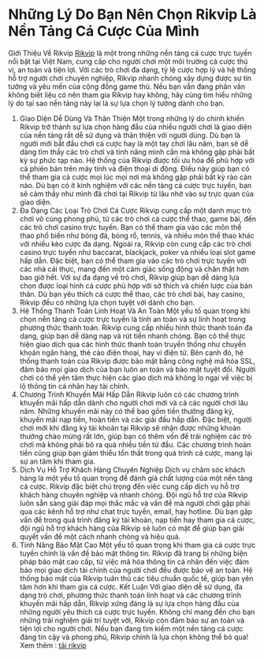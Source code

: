 # Những Lý Do Bạn Nên Chọn Rikvip Là Nền Tảng Cá Cược Của Mình
Giới Thiệu Về Rikvip
<a href="https://rikvip.salon/ "> Rikvip</a> là một trong những nền tảng cá cược trực tuyến nổi bật tại Việt Nam, cung cấp cho người chơi một môi trường cá cược thú vị, an toàn và tiện lợi. Với các trò chơi đa dạng, tỷ lệ cược hợp lý và hệ thống hỗ trợ người chơi chuyên nghiệp, Rikvip nhanh chóng xây dựng được sự tin tưởng và yêu mến của cộng đồng game thủ. Nếu bạn vẫn đang phân vân không biết liệu có nên tham gia Rikvip hay không, hãy cùng tìm hiểu những lý do tại sao nền tảng này lại là sự lựa chọn lý tưởng dành cho bạn.
1. Giao Diện Dễ Dùng Và Thân Thiện
Một trong những lý do chính khiến Rikvip trở thành sự lựa chọn hàng đầu của nhiều người chơi là giao diện của nền tảng rất dễ sử dụng và thân thiện với người dùng. Dù bạn là người mới bắt đầu chơi cá cược hay là một tay chơi lâu năm, bạn sẽ dễ dàng tìm thấy các trò chơi và tính năng mình cần mà không gặp phải bất kỳ sự phức tạp nào.
Hệ thống của Rikvip được tối ưu hóa để phù hợp với cả phiên bản trên máy tính và điện thoại di động. Điều này giúp bạn có thể tham gia cá cược mọi lúc mọi nơi mà không gặp phải bất kỳ rào cản nào. Dù bạn có ít kinh nghiệm với các nền tảng cá cược trực tuyến, bạn sẽ cảm thấy như mình đã chơi tại Rikvip từ lâu nhờ vào sự trực quan của giao diện.
2. Đa Dạng Các Loại Trò Chơi Cá Cược
Rikvip cung cấp một danh mục trò chơi vô cùng phong phú, từ các trò chơi cá cược thể thao, game bài, đến các trò chơi casino trực tuyến. Bạn có thể tham gia vào các môn thể thao phổ biến như bóng đá, bóng rổ, tennis, và nhiều môn thể thao khác với nhiều kèo cược đa dạng.
Ngoài ra, Rikvip còn cung cấp các trò chơi casino trực tuyến như baccarat, blackjack, poker và nhiều loại slot game hấp dẫn. Đặc biệt, bạn có thể tham gia vào các trò chơi trực tuyến với các nhà cái thực, mang đến một cảm giác sống động và chân thật hơn bao giờ hết.
Với sự đa dạng về trò chơi, Rikvip giúp bạn dễ dàng lựa chọn được loại hình cá cược phù hợp với sở thích và chiến lược của bản thân. Dù bạn yêu thích cá cược thể thao, các trò chơi bài, hay casino, Rikvip đều có những lựa chọn tuyệt vời dành cho bạn.
3. Hệ Thống Thanh Toán Linh Hoạt Và An Toàn
Một yếu tố quan trọng khi chọn nền tảng cá cược trực tuyến là tính an toàn và sự linh hoạt trong phương thức thanh toán. Rikvip cung cấp nhiều hình thức thanh toán đa dạng, giúp bạn dễ dàng nạp và rút tiền nhanh chóng. Bạn có thể thực hiện giao dịch qua các hình thức thanh toán truyền thống như chuyển khoản ngân hàng, thẻ cào điện thoại, hay ví điện tử.
Bên cạnh đó, hệ thống thanh toán của Rikvip được bảo mật bằng công nghệ mã hóa SSL, đảm bảo mọi giao dịch của bạn luôn an toàn và bảo mật tuyệt đối. Người chơi có thể yên tâm thực hiện các giao dịch mà không lo ngại về việc bị lộ thông tin cá nhân hay tài chính.
4. Chương Trình Khuyến Mãi Hấp Dẫn
Rikvip luôn có các chương trình khuyến mãi hấp dẫn dành cho người chơi mới và cả các người chơi lâu năm. Những khuyến mãi này có thể bao gồm tiền thưởng đăng ký, khuyến mãi nạp tiền, hoàn tiền và các giải đấu hấp dẫn.
Đặc biệt, người chơi mới khi đăng ký tài khoản tại Rikvip sẽ nhận được những khoản thưởng chào mừng rất lớn, giúp bạn có thêm vốn để trải nghiệm các trò chơi mà không phải bỏ ra quá nhiều tiền từ đầu. Các chương trình hoàn tiền cũng giúp bạn giảm thiểu tổn thất trong quá trình cá cược, mang lại sự an tâm khi tham gia.
5. Dịch Vụ Hỗ Trợ Khách Hàng Chuyên Nghiệp
Dịch vụ chăm sóc khách hàng là một yếu tố quan trọng để đánh giá chất lượng của một nền tảng cá cược. Rikvip đặc biệt chú trọng đến việc cung cấp dịch vụ hỗ trợ khách hàng chuyên nghiệp và nhanh chóng.
Đội ngũ hỗ trợ của Rikvip luôn sẵn sàng giải đáp mọi thắc mắc và vấn đề mà người chơi gặp phải qua các kênh hỗ trợ như chat trực tuyến, email, hay hotline. Dù bạn gặp vấn đề trong quá trình đăng ký tài khoản, nạp tiền hay tham gia cá cược, đội ngũ hỗ trợ khách hàng của Rikvip sẽ luôn có mặt để giúp bạn giải quyết vấn đề một cách nhanh chóng và hiệu quả.
6. Tính Năng Bảo Mật Cao
Một yếu tố quan trọng khi tham gia cá cược trực tuyến chính là vấn đề bảo mật thông tin. Rikvip đã trang bị những biện pháp bảo mật cao cấp, từ việc mã hóa thông tin cá nhân đến việc đảm bảo mọi giao dịch tài chính của người chơi đều được bảo vệ an toàn. Hệ thống bảo mật của Rikvip tuân thủ các tiêu chuẩn quốc tế, giúp bạn yên tâm hơn khi tham gia cá cược.
Kết Luận
Với giao diện dễ sử dụng, đa dạng trò chơi, phương thức thanh toán linh hoạt và các chương trình khuyến mãi hấp dẫn, Rikvip xứng đáng là sự lựa chọn hàng đầu của những người yêu thích cá cược trực tuyến. Không chỉ mang đến cho bạn những trải nghiệm giải trí tuyệt vời, Rikvip còn đảm bảo sự an toàn và tiện lợi cho người chơi. Nếu bạn đang tìm kiếm một nền tảng cá cược đáng tin cậy và phong phú, Rikvip chính là lựa chọn không thể bỏ qua!
Xem thêm : <a href="https://rikvip.salon/tai-rikvip/ "> tải rikvip</a>
